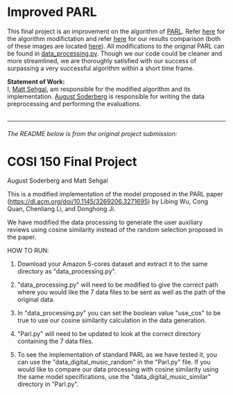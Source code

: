 # Improved PARL

This final project is an improvement on the algorithm of [PARL](https://github.com/WHUIR/PARL). Refer [here](https://github.com/mattsehgal/improved-PARL/blob/main/Images/modified_algo.PNG) for the algorithm modifictation and refer [here](https://github.com/mattsehgal/improved-PARL/blob/main/Images/parl_ep0-15.PNG) for our results comparison (both of these images are located [here](https://github.com/mattsehgal/improved-PARL/blob/main/Images)).
All modifications to the original PARL can be found in [data_processing.py](https://github.com/mattsehgal/improved-PARL/blob/main/data_processing.py). Though we our code could be cleaner and more streamlined, we are thoroughly satisfied with our success of surpassing a very successful algorithm within a short time frame.

**Statement of Work:**
<br>
I, [Matt Sehgal](https://github.com/mattsehgal), am responsible for the modified algorithm and its implementation. [August Soderberg](https://github.com/augustsoderberg) is responsible for writing the data preprocessing and performing the evaluations.
<br><br>
***
###### The README below is from the original project submission:

# COSI 150 Final Project
August Soderberg and Matt Sehgal

This is a modified implementation of the model proposed in the PARL paper (https://dl.acm.org/doi/10.1145/3269206.3271695) 
by Libing Wu, Cong Quan, Chenliang Li, and Donghong Ji. 

We have modified the data processing to generate the user auxiliary reviews using cosine similarity instead of the random
selection proposed in the paper.

HOW TO RUN:
1)  Download your Amazon 5-cores dataset and extract it to the same directory as "data_processing.py".

2)  "data_processing.py" will need to be modified to give the correct path where you would like the 7 data files to be sent
    as well as the path of the original data.

3)  In "data_processing.py" you can set the boolean value "use_cos" to be true to use our cosine similarity
    calculation in the data generation.

4)  "Parl.py" will need to be updated to look at the correct directory containing the 7 data files. 

5)  To see the implementation of standard PARL as we have tested it, you can use the "data_digital_music_random" in the
    "Parl.py" file. If you would like to compare our data processing with cosine similarity using the same model specifications,
    use the "data_digital_music_similar" directory in "Parl.py".
